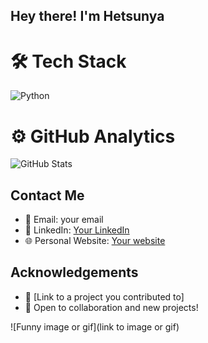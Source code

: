 ## Hey there! I'm Hetsunya

# 🛠 Tech Stack

![Python](https://img.shields.io/badge/-Python-05122A?style=flat&logo=python)&nbsp;

# ⚙️ GitHub Analytics

![GitHub Stats](https://github-readme-stats.vercel.app/api?username=your-username&show_icons=true&theme=radical)

## Contact Me

- 📧 Email: your email
- 💼 LinkedIn: [Your LinkedIn](link)
- 🌐 Personal Website: [Your website](link)

## Acknowledgements

- 🌟 [Link to a project you contributed to]
- 🙏 Open to collaboration and new projects!

![Funny image or gif](link to image or gif)
